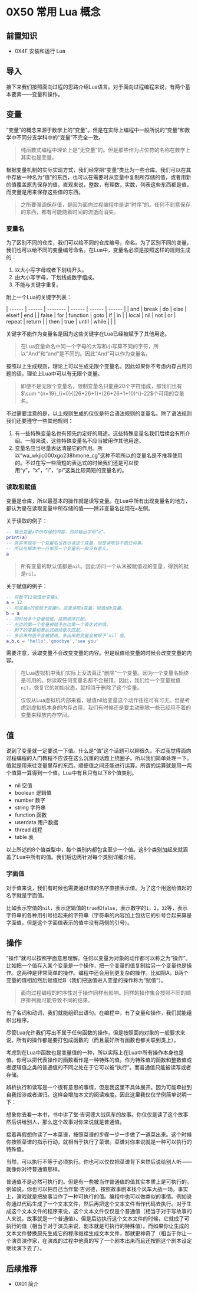 # 0X50 常用 Lua 概念

## 前置知识

* 0X4F 安装和运行 Lua

## 导入

接下来我们按照面向过程的思路介绍Lua语言。对于面向过程编程来说，有两个基本要素——变量和操作。

## 变量

“变量”的概念来源于数学上的“变量”。但是在实际上编程中一般所说的“变量”和数学中不同分支学科中的“变量”不完全一致。

> 纯函数式编程中理论上是“无变量”的。但是那些作为占位符的名称在数学上其实也是变量。

根据变量机制的实际实现方式，我们经常把“变量”类比为一些仓库。我们可以在其中存放一种名为“值”的东西，也可以在需要时从变量中复制所存储的值，或者用新的值覆盖原先保存的值。直观来说，整数，有理数，实数，列表这些东西都是值，而变量是用来保存这些值的东西。

> 之所要强调保存值，是因为面向过程编程中是讲“时序”的。任何不刻意保存的东西，都有可能随着时间的流逝而消失。

### 变量名

为了区别不同的仓库，我们可以给不同的仓库编号，命名。为了区别不同的变量，我们也可以给不同的变量编号命名。在Lua中，变量名必须是按照这样的规则生成的：

1. 以大小写字母或者下划线开头。
1. 由大小写字母，下划线或数字组成。
1. 不能与关键字重复。

附上一个Lua的关键字列表：

| ------ | ------ | -------- | ------ | ------ | ------ |
| and    | break  | do       | else   | elseif | end    |
| false  | for    | function | goto   | if     | in     |
| local  | nil    | not      | or     | repeat | return |
| then   | true   | until    | while  |        |        |

关键字不能作为变量名是因为这些关键字在Lua已经被赋予了其他用途。

> 在Lua变量命名中同一个字母的大写和小写算不同的字符，所以“And”和“and”是不同的。因此“And”可以作为变量名。

按照以上生成规则，理论上可以生成无限个变量名。因此如果你不考虑内存占用问题的话，理论上Lua中可以有无限个变量。

> 即便不是无限个变量名，限制变量名只能由20个字符组成，那我们也有$\sum ^{n=19}_{i=0}{(26+26+1)*(26+26+1+10)^i}-22$个可用的变量名。

不过需要注意的是，以上规则生成的仅仅是符合语法规则的变量名。除了语法规则我们还要遵守一些其他规则：

1. 有一些特殊变量名也有预先约定好的用途。这些特殊变量名我们后续会有所介绍。一般来说，这些特殊变量名不应当被用作其他用途。
1. 变量名应当尽量表达清楚它的作用。所以“wa_wkjic000xgo238hmone_cg”这种不明所以的变量名是不推荐使用的。不过在写一些简短的表达式的时候我们还是可以使用“y”，“x”，“i”，“pi”这类比较简短的变量名的。

### 读取和赋值

变量是仓库，所以最基本的操作就是读写变量。在Lua中所有出现变量名的地方，都认为是在读取变量中所存储的值——除非变量名出现在`=`左侧。

关于读取的例子：

```lua
-- 输出变量a中所存储的内容，而非输出字母“a”。
print(a)
-- 其实单独写一个变量名也表示读这个变量，但是读取后不做任何事。
-- 所以在脚本中一行单写一个变量名一般没有意义。
a
```

> 所有变量的默认值都是`nil`。因此访问一个从未被赋值过的变量，得到的就是`nil`。

关于赋值的例子：

```lua
-- 将数字12赋值给变量a。
a = 12
-- 将变量a的值赋予变量b。这里读取a变量，赋值给b变量。
b = a
-- 同时给多个变量赋值，按照顺序匹配。
-- 左边的第一个变量被赋予右边第一个表达式的值。
-- 剩下的变量和表达式继续依次匹配。
-- 多出来的值不会被使用。多出来的变量会被赋予`nil`值。
a,b,c = 'hello','goodbye','see you'
```

需要注意，读取变量不会改变变量的内容。但是赋值给变量的时候会改变变量的内容。

> 在Lua虚拟机中我们实际上没法真正“删除”一个变量。因为一个变量名始终是可用的。你读取任何变量名都不会报错。因此，我们给一个变量赋值`nil`，恢复它的初始状态，就相当于删除了这个变量。
>
> 仅仅从Lua虚拟机内部来看，赋值nil给变量这个动作往往可有可无。但是考虑到虚拟机本身的内存占用，我们有时候还是要主动删除一些已经用不着的变量来释放内存空间。

## 值

说到了变量就一定要说一下值。什么是“值”这个话题可以聊很久。不过我觉得面向过程编程的入门教程不应该在这么沉重的话题上绕圈子。所以我们简单处理一下。值就是用来往变量里存的东西。顺便值之间还能进行运算。所谓的运算就是用一两个值算一算得到一个值。Lua中有且只有以下8个值类别。

* nil 空值
* boolean 逻辑值
* number 数字
* string 字符串
* function 函数
* userdata 用户数据
* thread 线程
* table 表

以上所述的8个值类型中，每个类别内都包含至少一个值。这8个类别加起来就涵盖了Lua中所有的值。我们后边再针对每个类别详细介绍。

### 字面值

对于值来说，我们有时候也需要通过值的名字直接表示值。为了这个用途给值起的名字就是字面值。

比如表示空值的`nil`，表示逻辑值的`true`和`false`，表示数字的`1`，`2`，`32`等，表示字符串的各种用引号括起来的字符串（字符串的内容加上包括它的引号合起来算是字面值，但是这个字面值表示的值中没有两侧的引号）。

## 操作

“操作”就可以按照字面意思理解。任何以变量为对象的动作都可以称之为“操作”。比如把一个值存入某个变量是一个操作，把一个变量的值复制给另一个变量也是操作。这两种是非常简单的操作。编程中还会用到更复杂的操作。比如把A，B两个变量的值相加然后赋值给B（我们把送值进入变量的操作称为“赋值”）。

> 面向过程编程的时序性对于操作同样有影响。同样的操作集合按照不同的顺序排列就可能导致不同的结果。

有了名词和动词，我们就能组织出语句。在编程中，有了变量和操作，我们就能组织出程序。

尽管Lua允许我们写出不属于任何函数的操作，但是按照面向对象的一般要求来说，所有的操作都是要打包成函数的（而且最好所有函数也都关联到类上）。

考虑到在Lua中函数也是变量值的一种，所以实际上在Lua中所有操作本身也是值。你可以把代表操作的函数看作是一种特殊的值。作为特殊值的函数和整数值或者逻辑值之类的普通值的不同之处在于它可以被“执行”。而普通值只能被读写或者存储。

辨析执行和读写是一个很有意思的事情，但是我这里不具体展开。因为可能牵扯到自我指涉或者递归。这样会增加本文的阅读难度。因此这里我仅仅举例简单说明一下：

想象你去看一本书，书中讲了堂·吉诃德大战风车的故事。你仅仅是读了这个故事然后讲给别人，那么这个故事对你来说就是普通值。

接着再假想你读了一本菜谱，按照菜谱的步骤一步一步做了一道菜出来。这个时候你按照菜谱的指示行动，就相当于执行了菜谱。菜谱对你来说就是一种可以执行的特殊值。

当然，可以执行不等于必须执行。你也可以仅仅把菜谱背下来然后说给别人听——就像你对待普通值那样。

普通值不是必然可执行的。但是有一些被当作普通值的值其实本质上是可执行的。例如说，你也可以把自己当作堂·吉诃德，按照故事剧本找个风车大战一场。事实上，演戏就是把故事当作了一种可执行的值。编程中也可以做类似的事情。例如说你通过代码生成了一个文本文件，然后再把这个文本文件当作代码去执行。对于生成这个文本文件的程序来说，这个文本文件仅仅是个普通值（相当于对于写故事的人来说，故事就是一个普通值）。但是后边执行这个文本文件的时候，它就成了可执行的值（相当于对于演员来说，剧本就是可执行的特殊值）。而如果你让生成的文本文件替换原先生成它的程序继续生成文本文件，那就更神奇了（相当于你让一个演员演作家，在演戏的过程中他真的写了一个剧本出来而且还按照这个剧本设定继续演下去了）。

## 后续推荐

* 0X01 简介
